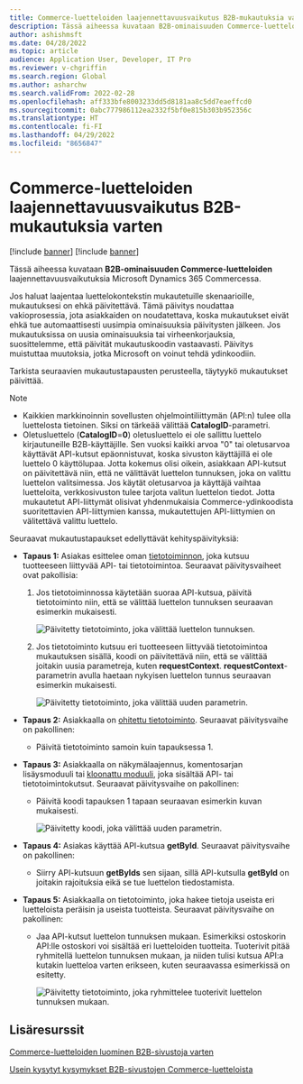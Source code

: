```yaml
---
title: Commerce-luetteloiden laajennettavuusvaikutus B2B-mukautuksia varten
description: Tässä aiheessa kuvataan B2B-ominaisuuden Commerce-luetteloiden laajennettavuusvaikutuksia Microsoft Dynamics 365 Commercessa.
author: ashishmsft
ms.date: 04/28/2022
ms.topic: article
audience: Application User, Developer, IT Pro
ms.reviewer: v-chgriffin
ms.search.region: Global
ms.author: asharchw
ms.search.validFrom: 2022-02-28
ms.openlocfilehash: aff333bfe8003233dd5d8181aa8c5dd7eaeffcd0
ms.sourcegitcommit: 0abc777986112ea2332f5bf0e815b303b952356c
ms.translationtype: HT
ms.contentlocale: fi-FI
ms.lasthandoff: 04/29/2022
ms.locfileid: "8656847"
---
```

# <a name="extensibility-impact-of-commerce-catalogs-for-b2b-customizations"></a>Commerce-luetteloiden laajennettavuusvaikutus B2B-mukautuksia varten

[!include [banner](includes/banner.md)]
[!include [banner](includes/preview-banner.md)]

Tässä aiheessa kuvataan **B2B-ominaisuuden Commerce-luetteloiden** laajennettavuusvaikutuksia Microsoft Dynamics 365 Commercessa.

Jos haluat laajentaa luettelokontekstin mukautetuille skenaarioille, mukautuksesi on ehkä päivitettävä. Tämä päivitys noudattaa vakioprosessia, jota asiakkaiden on noudatettava, koska mukautukset eivät ehkä tue automaattisesti uusimpia ominaisuuksia päivitysten jälkeen. Jos mukautuksissa on uusia ominaisuuksia tai virheenkorjauksia, suosittelemme, että päivität mukautuskoodin vastaavasti. Päivitys muistuttaa muutoksia, jotka Microsoft on voinut tehdä ydinkoodiin.

Tarkista seuraavien mukautustapausten perusteella, täytyykö mukautukset päivittää.

> [!NOTE]
> - Kaikkien markkinoinnin sovellusten ohjelmointiliittymän (API:n) tulee olla luettelosta tietoinen. Siksi on tärkeää välittää **CatalogID**-parametri.
> - Oletusluettelo (**CatalogID**=**0**) oletusluettelo ei ole sallittu luettelo kirjautuneille B2B-käyttäjille. Sen vuoksi kaikki arvoa "0" tai oletusarvoa käyttävät API-kutsut epäonnistuvat, koska sivuston käyttäjillä ei ole luettelo 0 käyttölupaa. Jotta kokemus olisi oikein, asiakkaan API-kutsut on päivitettävä niin, että ne välittävät luettelon tunnuksen, joka on valittu luettelon valitsimessa. Jos käytät oletusarvoa ja käyttäjä vaihtaa luetteloita, verkkosivuston tulee tarjota valitun luettelon tiedot. Jotta mukautetut API-liittymät olisivat yhdenmukaisia Commerce-ydinkoodista suoritettavien API-liittymien kanssa, mukautettujen API-liittymien on välitettävä valittu luettelo.

Seuraavat mukautustapaukset edellyttävät kehityspäivityksiä:

- **Tapaus 1:** Asiakas esittelee oman [tietotoiminnon](e-commerce-extensibility/data-actions.md), joka kutsuu tuotteeseen liittyvää API- tai tietotoimintoa. Seuraavat päivitysvaiheet ovat pakollisia:

    1. Jos tietotoiminnossa käytetään suoraa API-kutsua, päivitä tietotoiminto niin, että se välittää luettelon tunnuksen seuraavan esimerkin mukaisesti.

        ![Päivitetty tietotoiminto, joka välittää luettelon tunnuksen.](./media/customization1_a.png)

    1. Jos tietotoiminto kutsuu eri tuotteeseen liittyvää tietotoimintoa mukautuksen sisällä, koodi on päivitettävä niin, että se välittää joitakin uusia parametreja, kuten **requestContext**. **requestContext**-parametrin avulla haetaan nykyisen luettelon tunnus seuraavan esimerkin mukaisesti.

        ![Päivitetty tietotoiminto, joka välittää uuden parametrin.](./media/customization1_b.png)

- **Tapaus 2:** Asiakkaalla on [ohitettu tietotoiminto](e-commerce-extensibility/data-action-overrides.md). Seuraavat päivitysvaihe on pakollinen:

    - Päivitä tietotoiminto samoin kuin tapauksessa 1.

- **Tapaus 3:** Asiakkaalla on näkymälaajennus, komentosarjan lisäysmoduuli tai [kloonattu moduuli](e-commerce-extensibility/modules-overview.md#clone-a-module-library-module), joka sisältää API- tai tietotoimintokutsut. Seuraavat päivitysvaihe on pakollinen:

    - Päivitä koodi tapauksen 1 tapaan seuraavan esimerkin kuvan mukaisesti.

       ![Päivitetty koodi, joka välittää uuden parametrin.](./media/customization3.png)

- **Tapaus 4:** Asiakas käyttää API-kutsua **getById**. Seuraavat päivitysvaihe on pakollinen:

    - Siirry API-kutsuun **getByIds** sen sijaan, sillä API-kutsulla **getById** on joitakin rajoituksia eikä se tue luettelon tiedostamista.

- **Tapaus 5:** Asiakkaalla on tietotoiminto, joka hakee tietoja useista eri luetteloista peräisin ja useista tuotteista. Seuraavat päivitysvaihe on pakollinen:

    - Jaa API-kutsut luettelon tunnuksen mukaan. Esimerkiksi ostoskorin API:lle ostoskori voi sisältää eri luetteloiden tuotteita. Tuoterivit pitää ryhmitellä luettelon tunnuksen mukaan, ja niiden tulisi kutsua API:a kutakin luetteloa varten erikseen, kuten seuraavassa esimerkissä on esitetty.

        ![Päivitetty tietotoiminto, joka ryhmittelee tuoterivit luettelon tunnuksen mukaan.](./media/customization5.png)

## <a name="additional-resources"></a>Lisäresurssit

[Commerce-luetteloiden luominen B2B-sivustoja varten](catalogs-b2b-sites.md)

[Usein kysytyt kysymykset B2B-sivustojen Commerce-luetteloista](catalogs-b2b-sites-FAQ.md)
